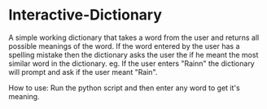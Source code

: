 # Interactive-Dictionary

A simple working dictionary that takes a word from the user and returns all possible meanings of the word. If the word entered by the user has a spelling mistake then the dictionary asks the user the if he meant the most similar word in the dictionary. eg. If the user enters "Rainn" the dictionary will prompt and ask if the user meant "Rain".

How to use:
Run the python script and then enter any word to get it's meaning.
